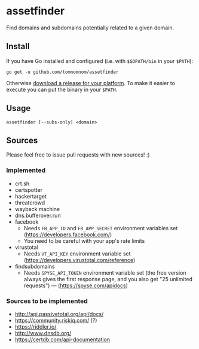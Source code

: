 # assetfinder

Find domains and subdomains potentially related to a given domain.


## Install

If you have Go installed and configured (i.e. with `$GOPATH/bin` in your `$PATH`):

```
go get -u github.com/tomnomnom/assetfinder
```

Otherwise [download a release for your platform](https://github.com/tomnomnom/assetfinder/releases).
To make it easier to execute you can put the binary in your `$PATH`.

## Usage

```
assetfinder [--subs-only] <domain>
```

## Sources

Please feel free to issue pull requests with new sources! :)

### Implemented
* crt.sh
* certspotter
* hackertarget
* threatcrowd
* wayback machine
* dns.bufferover.run
* facebook
    * Needs `FB_APP_ID` and `FB_APP_SECRET` environment variables set (https://developers.facebook.com/)
    * You need to be careful with your app's rate limits
* virustotal
    * Needs `VT_API_KEY` environment variable set (https://developers.virustotal.com/reference)
* findsubdomains
    * Needs `SPYSE_API_TOKEN` environment variable set (the free version always gives the first response page, and you also get "25 unlimited requests") — (https://spyse.com/apidocs)

### Sources to be implemented
* http://api.passivetotal.org/api/docs/
* https://community.riskiq.com/ (?)
* https://riddler.io/
* http://www.dnsdb.org/
* https://certdb.com/api-documentation


